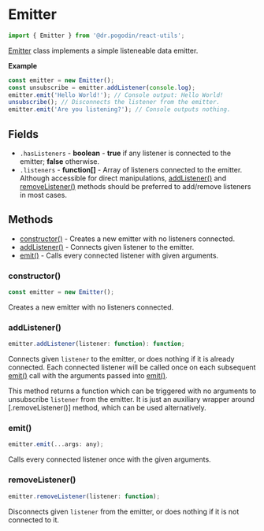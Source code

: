 # Emitter
```jsx
import { Emitter } from '@dr.pogodin/react-utils';
```
[Emitter] class implements a simple listeneable data emitter.

**Example**
```jsx
const emitter = new Emitter();
const unsubscribe = emitter.addListener(console.log);
emitter.emit('Hello World!'); // Console output: Hello World!
unsubscribe(); // Disconnects the listener from the emitter.
emitter.emit('Are you listening?'); // Console outputs nothing.
```

## Fields
- `.hasListeners` - **boolean** - **true** if any listener is connected
  to the emitter; **false** otherwise.
- `.listeners` - **function[]** - Array of listeners connected to the emitter.
  Although accessible for direct manipulations, [addListener()] and
  [removeListener()] methods should be preferred to add/remove listeners
  in most cases.

## Methods
- [constructor()] - Creates a new emitter with no listeners connected.
- [addListener()] - Connects given listener to the emitter.
- [emit()] - Calls every connected listener with given arguments.

### constructor()
```jsx
const emitter = new Emitter();
```
Creates a new emitter with no listeners connected.

### addListener()
```jsx
emitter.addListener(listener: function): function;
```
Connects given `listener` to the emitter, or does nothing if it is already
connected. Each connected listener will be called once on each subsequent
[emit()] call with the arguments passed into [emit()].

This method returns a function which can be triggered with no arguments to
unsubscribe `listener` from the emitter. It is just an auxiliary wrapper around
[.removeListener()] method, which can be used alternatively.

### emit()
```jsx
emitter.emit(...args: any);
```
Calls every connected listener once with the given arguments.

### removeListener()
```jsx
emitter.removeListener(listener: function);
```
Disconnects given `listener` from the emitter, or does nothing if it is not
connected to it.

[Emitter]: /docs/api/classes/emitter
[addListener()]: #addlistener
[constructor()]: #constructor
[emit()]: #emit
[removeListener()]: #removelistener
